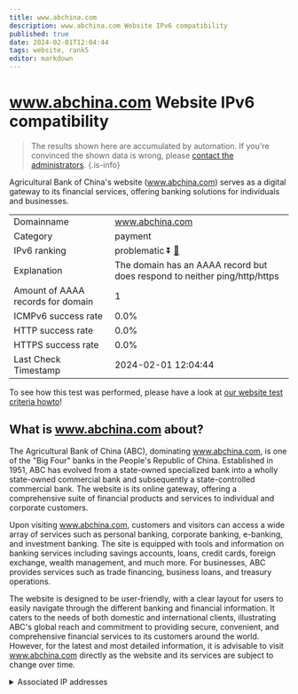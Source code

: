 ```yaml
---
title: www.abchina.com
description: www.abchina.com Website IPv6 compatibility
published: true
date: 2024-02-01T12:04:44
tags: website, rank5
editor: markdown
---
```


# www.abchina.com Website IPv6 compatibility

> The results shown here are accumulated by automation. If you're convinced the shown data is wrong, please [contact the administrators](/howto/chat). 
{.is-info}

Agricultural Bank of China's website (www.abchina.com) serves as a digital gateway to its financial services, offering banking solutions for individuals and businesses.


|   |   |
| - | - |
| Domainname | www.abchina.com
| Category | payment |
| IPv6 ranking | problematic :arrow_double_down: [🔗](/howto/ranking) |
| Explanation | The domain has an AAAA record but does respond to neither ping/http/https |
| Amount of AAAA records for domain | 1 |
| ICMPv6 success rate | 0.0%|
| HTTP success rate | 0.0% |
| HTTPS success rate | 0.0% |
| Last Check Timestamp | 2024-02-01 12:04:44 |

To see how this test was performed, please have a look at [our website test criteria howto](/howto/testcriteria/website)!


## What is www.abchina.com about?
The Agricultural Bank of China (ABC), dominating www.abchina.com, is one of the "Big Four" banks in the People's Republic of China. Established in 1951, ABC has evolved from a state-owned specialized bank into a wholly state-owned commercial bank and subsequently a state-controlled commercial bank. The website is its online gateway, offering a comprehensive suite of financial products and services to individual and corporate customers.

Upon visiting www.abchina.com, customers and visitors can access a wide array of services such as personal banking, corporate banking, e-banking, and investment banking. The site is equipped with tools and information on banking services including savings accounts, loans, credit cards, foreign exchange, wealth management, and much more. For businesses, ABC provides services such as trade financing, business loans, and treasury operations.

The website is designed to be user-friendly, with a clear layout for users to easily navigate through the different banking and financial information. It caters to the needs of both domestic and international clients, illustrating ABC's global reach and commitment to providing secure, convenient, and comprehensive financial services to its customers around the world. However, for the latest and most detailed information, it is advisable to visit www.abchina.com directly as the website and its services are subject to change over time.



<details>
<summary>Associated IP addresses</summary>

2409:871e:8f01:2041::7001:1

</details>
